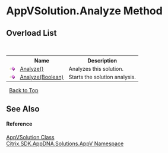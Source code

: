 # AppVSolution.Analyze Method 
 


## Overload List
&nbsp;<table><tr><th></th><th>Name</th><th>Description</th></tr><tr><td>![Public method](media/pubmethod.gif "Public method")</td><td><a href="c2732a55-413e-28f3-cf14-8c020bd8f767">Analyze()</a></td><td>
Analyzes this solution.</td></tr><tr><td>![Public method](media/pubmethod.gif "Public method")</td><td><a href="b31ebbbc-29c5-4b22-9df1-c627a0b2991b">Analyze(Boolean)</a></td><td>
Starts the solution analysis.</td></tr></table>&nbsp;
<a href="#appvsolution.analyze-method">Back to Top</a>

## See Also


#### Reference
<a href="d8488114-88aa-585b-c24c-ca05f94c160f">AppVSolution Class</a><br /><a href="a638ea88-d709-bd82-5735-d58961438ce5">Citrix.SDK.AppDNA.Solutions.AppV Namespace</a><br />